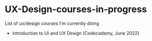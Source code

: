 # UX-Design-courses-in-progress
List of ux/design courses I'm currently doing

* Introduction to UI and UX Design (Codecademy, June 2022)


